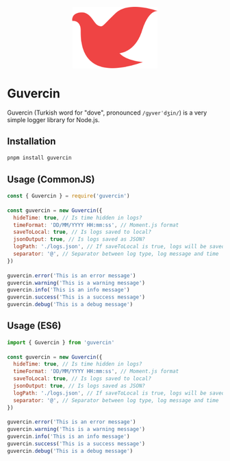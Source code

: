 <p align="center">
  <img src="https://github.com/guvercinjs/.github/blob/main/guvercin.svg" width="200">
</p>

# Guvercin

Guvercin (Turkish word for "dove", pronounced `/ɡyverˈdʒin/`) is a very simple logger library for Node.js.

## Installation

```bash
pnpm install guvercin
```

## Usage (CommonJS)

```javascript
const { Guvercin } = require('guvercin')

const guvercin = new Guvercin({
  hideTime: true, // Is time hidden in logs?
  timeFormat: 'DD/MM/YYYY HH:mm:ss', // Moment.js format
  saveToLocal: true, // Is logs saved to local?
  jsonOutput: true, // Is logs saved as JSON?
  logPath: './logs.json', // If saveToLocal is true, logs will be saved to this path
  separator: '@', // Separator between log type, log message and time
})

guvercin.error('This is an error message')
guvercin.warning('This is a warning message')
guvercin.info('This is an info message')
guvercin.success('This is a success message')
guvercin.debug('This is a debug message')
```

## Usage (ES6)

```javascript
import { Guvercin } from 'guvercin'

const guvercin = new Guvercin({
  hideTime: true, // Is time hidden in logs?
  timeFormat: 'DD/MM/YYYY HH:mm:ss', // Moment.js format
  saveToLocal: true, // Is logs saved to local?
  jsonOutput: true, // Is logs saved as JSON?
  logPath: './logs.json', // If saveToLocal is true, logs will be saved to this path
  separator: '@', // Separator between log type, log message and time
})

guvercin.error('This is an error message')
guvercin.warning('This is a warning message')
guvercin.info('This is an info message')
guvercin.success('This is a success message')
guvercin.debug('This is a debug message')
```
